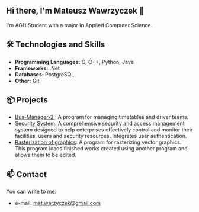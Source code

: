 ## Hi there, I'm Mateusz Wawrzyczek 👋

I'm AGH Student with a major in Applied Computer Science.

## 🛠️ Technologies and Skills

- **Programming Languages:** C, C++, Python, Java
- **Frameworks:** .Net
- **Databases:** PostgreSQL
- **Other:** Git



## 📦 Projects

- [Bus-Manager-2 ](https://github.com/MateuszWawrzyczek/Bus-Manager-2):
  A program for managing timetables and driver teams.
- [Security System](https://github.com/MateuszWawrzyczek/Security-System):
  A comprehensive security and access management system designed to help enterprises effectively control and monitor their facilities, users and security resources. Integrates user authentication.
- [Rasterization of graphics](https://github.com/MateuszWawrzyczek/WFiIS-Grafika-Projekt):
  A program for rasterizing vector graphics. This program loads finished works created using another program and allows them to be edited.

## 📫 Contact

You can write to me:
- e-mail: mat.warzyczek@gmail.com


<!--
**MateuszWawrzyczek/MateuszWawrzyczek** is a ✨ _special_ ✨ repository because its `README.md` (this file) appears on your GitHub profile.




Here are some ideas to get you started:

- 🔭 I’m currently working on ...
- 🌱 I’m currently learning ...
- 👯 I’m looking to collaborate on ...
- 🤔 I’m looking for help with ...
- 💬 Ask me about ...
- 📫 How to reach me: ...
- 😄 Pronouns: ...
- ⚡ Fun fact: ...
-->
